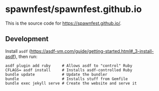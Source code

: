 # spawnfest/spawnfest.github.io

This is the source code for <https://spawnfest.github.io/>.

## Development

Install `asdf` (https://asdf-vm.com/guide/getting-started.html#_3-install-asdf), then run:

```console
asdf plugin add ruby     # Allows asdf to "control" Ruby
CFLAGS= asdf install     # Installs asdf-controlled Ruby
bundle update            # Update the bundler
bundle                   # Installs stuff from Gemfile
bundle exec jekyll serve # Create the website and serve it
```
